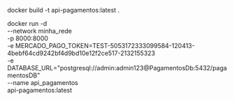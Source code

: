 docker build -t api-pagamentos:latest .


docker run -d \
  --network minha_rede \
  -p 8000:8000 \
  -e MERCADO_PAGO_TOKEN=TEST-5053172333099584-120413-4bebf64cd9242bf4d9bd10e12f2ce517-2132155323 \
  -e DATABASE_URL="postgresql://admin:admin123@PagamentosDb:5432/pagamentosDB" \
  --name api_pagamentos \
  api-pagamentos:latest
  